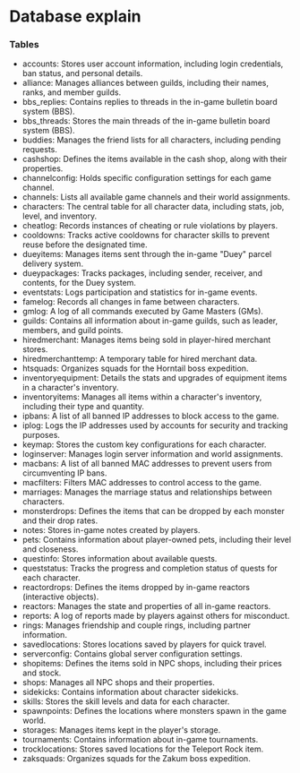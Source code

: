 # Database explain

### Tables

* accounts: Stores user account information, including login credentials, ban status, and personal details.
* alliance: Manages alliances between guilds, including their names, ranks, and member guilds.
* bbs_replies: Contains replies to threads in the in-game bulletin board system (BBS).
* bbs_threads: Stores the main threads of the in-game bulletin board system (BBS).
* buddies: Manages the friend lists for all characters, including pending requests.
* cashshop: Defines the items available in the cash shop, along with their properties.
* channelconfig: Holds specific configuration settings for each game channel.
* channels: Lists all available game channels and their world assignments.
* characters: The central table for all character data, including stats, job, level, and inventory.
* cheatlog: Records instances of cheating or rule violations by players.
* cooldowns: Tracks active cooldowns for character skills to prevent reuse before the designated time.
* dueyitems: Manages items sent through the in-game "Duey" parcel delivery system.
* dueypackages: Tracks packages, including sender, receiver, and contents, for the Duey system.
* eventstats: Logs participation and statistics for in-game events.
* famelog: Records all changes in fame between characters.
* gmlog: A log of all commands executed by Game Masters (GMs).
* guilds: Contains all information about in-game guilds, such as leader, members, and guild points.
* hiredmerchant: Manages items being sold in player-hired merchant stores.
* hiredmerchanttemp: A temporary table for hired merchant data.
* htsquads: Organizes squads for the Horntail boss expedition.
* inventoryequipment: Details the stats and upgrades of equipment items in a character's inventory.
* inventoryitems: Manages all items within a character's inventory, including their type and quantity.
* ipbans: A list of all banned IP addresses to block access to the game.
* iplog: Logs the IP addresses used by accounts for security and tracking purposes.
* keymap: Stores the custom key configurations for each character.
* loginserver: Manages login server information and world assignments.
* macbans: A list of all banned MAC addresses to prevent users from circumventing IP bans.
* macfilters: Filters MAC addresses to control access to the game.
* marriages: Manages the marriage status and relationships between characters.
* monsterdrops: Defines the items that can be dropped by each monster and their drop rates.
* notes: Stores in-game notes created by players.
* pets: Contains information about player-owned pets, including their level and closeness.
* questinfo: Stores information about available quests.
* queststatus: Tracks the progress and completion status of quests for each character.
* reactordrops: Defines the items dropped by in-game reactors (interactive objects).
* reactors: Manages the state and properties of all in-game reactors.
* reports: A log of reports made by players against others for misconduct.
* rings: Manages friendship and couple rings, including partner information.
* savedlocations: Stores locations saved by players for quick travel.
* serverconfig: Contains global server configuration settings.
* shopitems: Defines the items sold in NPC shops, including their prices and stock.
* shops: Manages all NPC shops and their properties.
* sidekicks: Contains information about character sidekicks.
* skills: Stores the skill levels and data for each character.
* spawnpoints: Defines the locations where monsters spawn in the game world.
* storages: Manages items kept in the player's storage.
* tournaments: Contains information about in-game tournaments.
* trocklocations: Stores saved locations for the Teleport Rock item.
* zaksquads: Organizes squads for the Zakum boss expedition.
